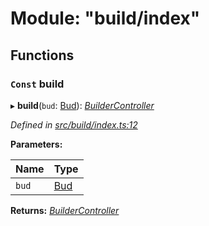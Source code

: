 # Module: "build/index"

## Functions

### `Const` build

▸ **build**(`bud`: [Bud](_bud_util_types_.md#bud)): *[BuilderController](_build_types_.md#buildercontroller)*

*Defined in [src/build/index.ts:12](https://github.com/roots/bud-support/blob/bd00b72/src/build/index.ts#L12)*

**Parameters:**

Name | Type |
------ | ------ |
`bud` | [Bud](_bud_util_types_.md#bud) |

**Returns:** *[BuilderController](_build_types_.md#buildercontroller)*
